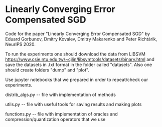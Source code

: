 # Linearly Converging Error Compensated SGD
Code for the paper "Linearly Converging Error Compensated SGD" by Eduard Gorbunov, Dmitry Kovalev, Dmitry Makarenko and Peter Richtárik, NeurIPS 2020.

To run the experiments one should download the data from LIBSVM https://www.csie.ntu.edu.tw/~cjlin/libsvmtools/datasets/binary.html
and save the datasets in .txt format in the folder called "datasets". Also one should create folders "dump" and "plot".

Use jupyter notebooks that we prepared in order to repeat/check our experiments.

distrib_algs.py -- file with implementation of methods

utils.py -- file with useful tools for saving results and making plots

functions.py -- file with implementation of oracles and compression/quantization operators that we use
